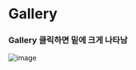 # Gallery
### Gallery 클릭하면 밑에 크게 나타남
![image](https://user-images.githubusercontent.com/74415859/127085861-61755b99-aecb-4cb3-b9ab-cf5c42220400.png)
